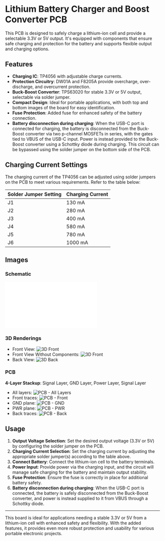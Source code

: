 # Lithium Battery Charger and Boost Converter PCB

This PCB is designed to safely charge a lithium-ion cell and provide a selectable 3.3V or 5V output. It's equipped with components that ensure safe charging and protection for the battery and supports flexible output and charging options. 

## Features

- **Charging IC**: TP4056 with adjustable charge currents.
- **Protection Circuitry**: DW01A and F8205A provide overcharge, over-discharge, and overcurrent protection.
- **Buck-Boost Converter**: TPS63020 for stable 3.3V or 5V output, selectable via solder jumper.
- **Compact Design**: Ideal for portable applications, with both top and bottom images of the board for easy identification.
- **Fuse Protection**: Added fuse for enhanced safety of the battery connection.
- **Battery disconnection during charging**: When the USB-C port is connected for charging, the battery is disconnected from the Buck-Boost converter via two p-channel MOSFETs in series, with the gates tied to VBUS of the USB-C input. Power is instead provided to the Buck-Boost converter using a Schottky diode during charging. This circuit can be bypassed using the solder jumper on the bottom side of the PCB.

## Charging Current Settings

The charging current of the TP4056 can be adjusted using solder jumpers on the PCB to meet various requirements. Refer to the table below:

| Solder Jumper Setting | Charging Current |
|-----------------------|------------------|
| J1                    | 130 mA           |
| J2                    | 280 mA           |
| J3                    | 400 mA           |
| J4                    | 580 mA           |
| J5                    | 780 mA           |
| J6                    | 1000 mA          |

## Images

### Schematic
![Schematic](imgs/schematic_v1.3.pdf)

### 3D Renderings
- Front View: ![3D Front](imgs/3d-front.png)
- Front View Without Components: ![3D Front](imgs/3d-front-no-components.png)
- Back View: ![3D Back](imgs/3d-back.png)

### PCB
**4-Layer Stackup**: Signal Layer, GND Layer, Power Layer, Signal Layer
- All layers: ![PCB - All Layers](imgs/pcb.png)
- Front traces: ![PCB - Front](imgs/pcb-front.png)
- GND plane: ![PCB - GND](imgs/pcb-gnd.png)
- PWR plane: ![PCB - PWR](imgs/pcb-pwr.png)
- Back traces: ![PCB - Back](imgs/pcb-back.png)

## Usage

1. **Output Voltage Selection**: Set the desired output voltage (3.3V or 5V) by configuring the solder jumper on the PCB.
2. **Charging Current Selection**: Set the charging current by adjusting the appropriate solder jumper(s) according to the table above.
3. **Connect Battery**: Connect the lithium-ion cell to the battery terminals.
4. **Power Input**: Provide power via the charging input, and the circuit will manage safe charging for the battery and maintain output stability.
5. **Fuse Protection**: Ensure the fuse is correctly in place for additional battery safety.
6. **Battery disconnection during charging**: When the USB-C port is connected, the battery is safely disconnected from the Buck-Boost converter, and power is instead supplied to it from VBUS through a Schottky diode.

---

This board is ideal for applications needing a stable 3.3V or 5V from a lithium-ion cell with enhanced safety and flexibility. With the added features, it provides even more robust protection and usability for various portable electronic projects.
